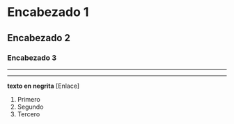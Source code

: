 # Encabezado 1
## Encabezado 2
### Encabezado 3

***
***
**texto en negrita**
[Enlace] 
1. Primero
2. Segundo
3. Tercero
